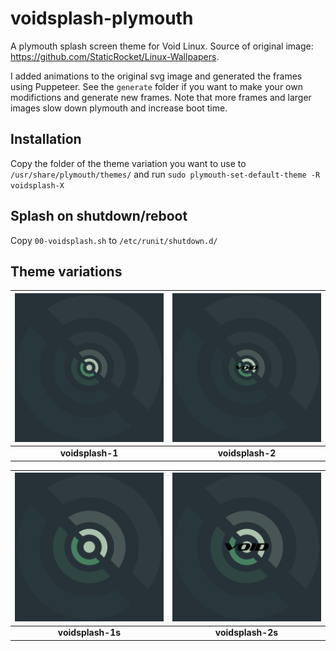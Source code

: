 # voidsplash-plymouth

A plymouth splash screen theme for Void Linux. Source of original image: <https://github.com/StaticRocket/Linux-Wallpapers>.

I added animations to the original svg image and generated the frames using Puppeteer. See the `generate` folder if you want to make your own modifictions and generate new frames. Note that more frames and larger images slow down plymouth and increase boot time.

## Installation

Copy the folder of the theme variation you want to use to `/usr/share/plymouth/themes/` and run `sudo plymouth-set-default-theme -R voidsplash-X`

## Splash on shutdown/reboot

Copy `00-voidsplash.sh` to `/etc/runit/shutdown.d/`

## Theme variations

| ![voidsplash-1](generate/voidsplash-1.svg) | ![voidsplash-2](generate/voidsplash-2.svg) |
|:-----------------------------------------:|:-----------------------------------------:|
| **voidsplash-1**                          | **voidsplash-2**                          |

| ![voidsplash-1s](generate/voidsplash-1s.svg) | ![voidsplash-2s](generate/voidsplash-2s.svg) |
|:-------------------------------------------:|:-------------------------------------------:|
| **voidsplash-1s**                           | **voidsplash-2s**                           |
